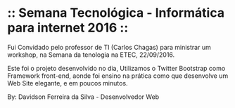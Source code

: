 :: Semana Tecnológica - Informática para internet 2016 ::
===============

Fui Convidado pelo professor de TI (Carlos Chagas) para ministrar um workshop, na Semana da tenologia na ETEC, 22/09/2016.

Este foi o projeto desenvolvido no dia, Utilizamos o Twitter Bootstrap como Framework front-end, aonde foi ensino na prática como que desenvolve um Web Site elegante,
e em poucos minutos. 

By: Davidson Ferreira da Silva - Desenvolvedor Web 

